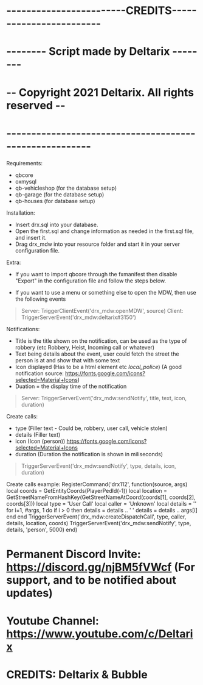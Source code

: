 # ------------------------CREDITS------------------------ #
# --------        Script made by Deltarix        -------- #
# --   Copyright 2021 Deltarix. All rights reserved    -- #
# ------------------------------------------------------- #

Requirements:
- qbcore
- oxmysql
- qb-vehicleshop (for the database setup)
- qb-garage (for the database setup)
- qb-houses (for database setup)

Installation:
- Insert drx.sql into your database.
- Open the first.sql and change information as needed in the first.sql file, and insert it.
- Drag drx_mdw into your resource folder and start it in your server configuration file.

Extra:
- If you want to import qbcore through the fxmanifest then disable "Export" in the configuration file and follow the steps below.

- If you want to use a menu or something else to open the MDW, then use the following events
> Server: TriggerClientEvent('drx_mdw:openMDW', source)
> Client: TriggerServerEvent('drx_mdw:deltarix#3150')

<!-- Open the fxmanifest.lua -->
<!-- Add '@qb-core/import.lua', before 'Config.lua' under shared_scripts  -->

Notifications:
- Title is the title shown on the notification, can be used as the type of robbery (etc Robbery, Heist, Incoming call or whatever)
- Text being details about the event, user could fetch the street the person is at and show that with some text
- Icon displayed (Has to be a html element etc *<span class="material-icons">local_police</span>*) (A good notification source: https://fonts.google.com/icons?selected=Material+Icons)
- Duation = the display time of the notification
> Server: TriggerServerEvent('drx_mdw:sendNotify', title, text, icon, duration)

Create calls:
- type (Filler text - Could be, robbery, user call, vehicle stolen)
- details (Filler text)
- icon (Icon (<span class="material-icons">person</span>)) https://fonts.google.com/icons?selected=Material+Icons
- duration (Duration the notification is shown in miliseconds)
> TriggerServerEvent('drx_mdw:sendNotify', type, details, icon, duration)


Create calls example:
RegisterCommand('drx112', function(source, args)
    local coords = GetEntityCoords(PlayerPedId(-1))
    local location = GetStreetNameFromHashKey(GetStreetNameAtCoord(coords[1], coords[2], coords[3]))
    local type = 'User Call'
    local caller = 'Unknown'
    local details = ''
    for i=1, #args, 1 do
        if i > 0 then details = details .. ' '
            details = details .. args[i]
        end
    end
    TriggerServerEvent('drx_mdw:createDispatchCall', type, caller, details, location, coords)
    TriggerServerEvent('drx_mdw:sendNotify', type, details, '<span class="material-icons">person</span>', 5000)
end)

# Permanent Discord Invite: https://discord.gg/njBM5fVWcf (For support, and to be notified about updates)
# Youtube Channel: https://www.youtube.com/c/Deltarix

# CREDITS: Deltarix & Bubble